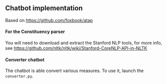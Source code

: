 ## Chatbot implementation 

Based on https://github.com/foxbook/atap

#### For the Constituency parser

You will need to download and extract the Stanford NLP tools, for more info, see https://github.com/nltk/nltk/wiki/Stanford-CoreNLP-API-in-NLTK

#### Converter chatbot

The chatbot is able convert various measures. To use it, launch the `converter.py`.